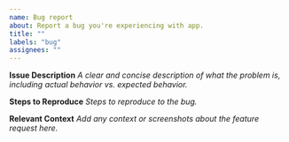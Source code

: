 ```yaml
---
name: Bug report
about: Report a bug you're experiencing with app.
title: ""
labels: "bug"
assignees: ""
---
```


**Issue Description**
_A clear and concise description of what the problem is, including actual behavior vs. expected behavior._

**Steps to Reproduce**
_Steps to reproduce to the bug._

**Relevant Context**
_Add any context or screenshots about the feature request here._

